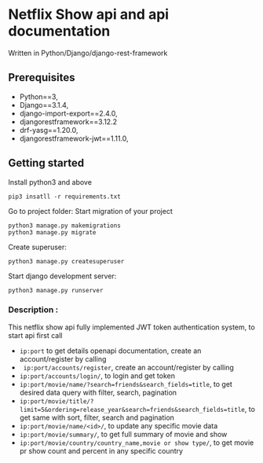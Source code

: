 # Netflix Show api and api documentation
Written in Python/Django/django-rest-framework
## Prerequisites
* Python==3,
* Django==3.1.4,
* django-import-export==2.4.0,
* djangorestframework==3.12.2
* drf-yasg==1.20.0,
* djangorestframework-jwt==1.11.0,
## Getting started
Install python3 and above
```
pip3 insatll -r requirements.txt
```
Go to project folder:
Start migration of your project
```
python3 manage.py makemigrations 
python3 manage.py migrate    

```
Create superuser:
```
python3 manage.py createsuperuser 
```
Start django development server:
```
python3 manage.py runserver
```
### Description :
This netflix show api fully implemented JWT token authentication system, to start api first call
* ```ip:port``` 
to get details openapi documentation, create an account/register by calling 
* ``` ip:port/accounts/register```,  create an account/register by calling 
* ```ip:port/accounts/login/```, to login and get token
* ```ip:port/movie/name/?search=friends&search_fields=title```, to get desired data query with filter, search, pagination
* ```ip:port/movie/title/?limit=5&ordering=release_year&search=friends&search_fields=title```, to get same with sort, filter, search and pagination
* ```ip:port/movie/name/<id>/```, to update any specific movie data
* ```ip:port/movie/summary/```, to get full summary of movie and show
* ```ip:port/movie/country/country_name,movie or show type/```, to get movie pr show count and percent in any specific country

